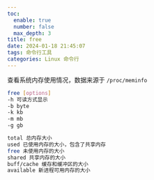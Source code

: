 ```yaml
---
toc:
  enable: true
  number: false
  max_depth: 3
title: free
date: 2024-01-18 21:45:07
tags: 命令行工具
categories: Linux 命令行
---
```


查看系统内存使用情况，数据来源于 `/proc/meminfo`

```sh
free [options]
-h 可读方式显示
-b byte
-k kb
-m mb
-g gb

total 总内存大小
used 已使用内存的大小，包含了共享内存
free 未使用内存的大小
shared 共享内存的大小
buff/cache 缓存和缓冲区的大小
available 新进程可用内存的大小
```